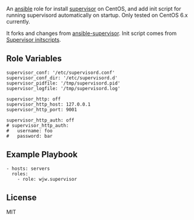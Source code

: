 
An [ansible](http://ansibleworks.com) role for install [supervisor](http://supervisord.org/) on CentOS, and add init script for running supervisord automatically on startup. Only tested on CentOS 6.x currently.
 
It forks and changes from [ansible-supervisor](https://github.com/eggsby/ansible-supervisor). Init script comes from [Supervisor initscripts](https://github.com/Supervisor/initscripts).




Role Variables
--------------

```
supervisor_conf: '/etc/supervisord.conf'
supervisor_conf_dir: '/etc/supervisord.d'
supervisor_pidfile: '/tmp/supervisord.pid'
supervisor_logfile: '/tmp/supervisord.log'

supervisor_http: off
supervisor_http_host: 127.0.0.1
supervisor_http_port: 9001

supervisor_http_auth: off
# supervisor_http_auth:
#   username: foo
#   password: bar

```



Example Playbook
----------------

    - hosts: servers
      roles:
        - role: wjw.supervisor


License
-------

MIT
